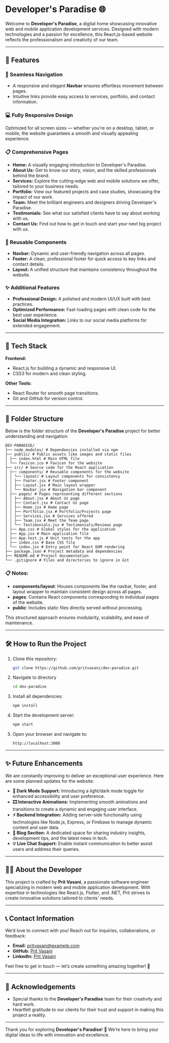 # Developer's Paradise 🌐

Welcome to **Developer's Paradise**, a digital home showcasing innovative web and mobile application development services. Designed with modern technologies and a passion for excellence, this React.js-based website reflects the professionalism and creativity of our team.

---

## 🌟 Features

### 🔗 Seamless Navigation  
- A responsive and elegant **Navbar** ensures effortless movement between pages.  
- Intuitive links provide easy access to services, portfolio, and contact information.

### 💻 Fully Responsive Design  
Optimized for all screen sizes — whether you're on a desktop, tablet, or mobile, the website guarantees a smooth and visually appealing experience.

### 📋 Comprehensive Pages  
- **Home:** A visually engaging introduction to Developer's Paradise.  
- **About Us:** Get to know our story, vision, and the skilled professionals behind the brand.  
- **Services:** Explore the cutting-edge web and mobile solutions we offer, tailored to your business needs.  
- **Portfolio:** View our featured projects and case studies, showcasing the impact of our work.  
- **Team:** Meet the brilliant engineers and designers driving Developer's Paradise.  
- **Testimonials:** See what our satisfied clients have to say about working with us.  
- **Contact Us:** Find out how to get in touch and start your next big project with us.

### 🎨 Reusable Components  
- **Navbar:** Dynamic and user-friendly navigation across all pages.  
- **Footer:** A clean, professional footer for quick access to key links and contact details.  
- **Layout:** A unified structure that maintains consistency throughout the website.

### ✨ Additional Features  
- **Professional Design:** A polished and modern UI/UX built with best practices.  
- **Optimized Performance:** Fast-loading pages with clean code for the best user experience.  
- **Social Media Integration:** Links to our social media platforms for extended engagement.

---

## 🚀 Tech Stack

**Frontend:**  
- React.js for building a dynamic and responsive UI.  
- CSS3 for modern and clean styling.

**Other Tools:**  
- React Router for smooth page transitions.  
- Git and GitHub for version control.

---
## 📂 Folder Structure

Below is the folder structure of the **Developer's Paradise** project for better    understanding and navigation:

    DEV-PARADISE/ 
    ├── node_modules/ # Dependencies installed via npm 
    ├── public/ # Public assets like images and static files 
    │ ├── index.html # Main HTML file 
    │ └── favicon.ico # Favicon for the website 
    ├── src/ # Source code for the React application 
    │ ├── components/ # Reusable components for the website 
    │ │ └── layout/ # Layout components for consistency 
    │ │ ├── Footer.jsx # Footer component 
    │ │ ├── Layout.jsx # Main layout wrapper 
    │ │ └── Navbar.jsx # Navigation bar component 
    │ ├── pages/ # Pages representing different sections 
    │ │ ├── About.jsx # About Us page 
    │ │ ├── Contact.jsx # Contact Us page 
    │ │ ├── Home.jsx # Home page 
    │ │ ├── Portfolio.jsx # Portfolio/Projects page 
    │ │ ├── Services.jsx # Services offered 
    │ │ ├── Team.jsx # Meet the Team page 
    │ │ └── Testimonials.jsx # Testimonials/Reviews page 
    │ ├── App.css # Global styles for the application 
    │ ├── App.jsx # Main application file 
    │ ├── App.test.js # Unit tests for the app 
    │ ├── index.css # Base CSS file 
    │ └── index.jsx # Entry point for React DOM rendering 
    ├── package.json # Project metadata and dependencies 
    ├── README.md # Project documentation 
    └── .gitignore # Files and directories to ignore in Git

    
### 📋 Notes:
- **components/layout**: Houses components like the navbar, footer, and layout wrapper to maintain consistent design across all pages.
- **pages**: Contains React components corresponding to individual pages of the website.
- **public**: Includes static files directly served without processing.

This structured approach ensures modularity, scalability, and ease of maintenance.

---

## 🛠️ How to Run the Project

1. Clone this repository:
   ```bash
   git clone https://github.com/pritvasani/dev-paradise.git
    ```
2. Navigate to directory
    ```bash
    cd dev-paradise
    ```
3. Install all dependencies:
    ```bash
    npm install
    ```
4. Start the development server:
    ```bash
    npm start
    ```
5. Open your browser and navigate to:
    ```arduino
    http://localhost:3000
    ```

---

## ✨ Future Enhancements

We are constantly improving to deliver an exceptional user experience. Here are some planned updates for the website:

- **🌙 Dark Mode Support:** Introducing a light/dark mode toggle for enhanced accessibility and user preference.  
- **🎞️ Interactive Animations:** Implementing smooth animations and transitions to create a dynamic and engaging user interface.  
- **⚡ Backend Integration:** Adding server-side functionality using technologies like Node.js, Express, or Firebase to manage dynamic content and user data.  
- **📰 Blog Section:** A dedicated space for sharing industry insights, development tips, and the latest news in tech.  
- **💡 Live Chat Support:** Enable instant communication to better assist users and address their queries.

---

## 👨‍💻 About the Developer

This project is crafted by **Prit Vasani**, a passionate software engineer specializing in modern web and mobile application development. With expertise in technologies like React.js, Flutter, and .NET, Prit strives to create innovative solutions tailored to clients' needs.

---

## 📞 Contact Information

We’d love to connect with you! Reach out for inquiries, collaborations, or feedback:  

- **Email:** pritvasani@example.com  
- **GitHub:** [Prit Vasani](https://github.com/pritvasani)  
- **LinkedIn:** [Prit Vasani](https://linkedin.com/in/pritvasani)  

Feel free to get in touch — let’s create something amazing together! 🚀

---

## 🙌 Acknowledgements

- Special thanks to the **Developer's Paradise** team for their creativity and hard work.  
- Heartfelt gratitude to our clients for their trust and support in making this project a reality.  

---

Thank you for exploring **Developer's Paradise**! 🌟 We’re here to bring your digital ideas to life with innovation and excellence.
